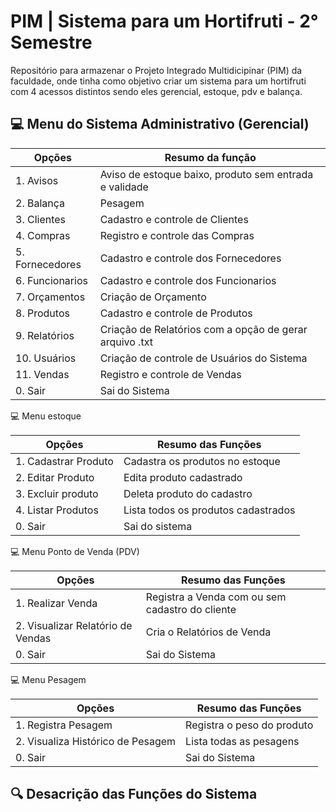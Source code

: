 # PIM  | Sistema para um Hortifruti - 2° Semestre

Repositório para armazenar o Projeto Integrado Multidicipinar (PIM) da faculdade, onde tinha como objetivo criar um sistema para um hortifruti com 4 acessos distintos sendo eles gerencial, estoque, pdv e balança.


## 💻 Menu do Sistema Administrativo (Gerencial)

| Opções         | Resumo da função                                      |
|----------------|-------------------------------------------------------|
|1. Avisos       | Aviso de estoque baixo, produto sem entrada e validade|
|2. Balança      |Pesagem                                                |
|3. Clientes     |Cadastro e controle de Clientes                        |
|4. Compras      |Registro e controle das Compras                        |
|5. Fornecedores |Cadastro e controle dos Fornecedores                   |
|6. Funcionarios |Cadastro e controle dos Funcionarios                   |
|7. Orçamentos   |Criação de Orçamento                                   |
|8. Produtos     |Cadastro e controle de Produtos                        |
|9. Relatórios   |Criação de Relatórios com a opção de gerar arquivo .txt|
|10. Usuários    |Criação de controle de Usuários do Sistema             |
|11. Vendas      |Registro e controle de Vendas                          |
|0. Sair         |Sai do Sistema                                         |

💻 Menu estoque

|Opções                |Resumo das Funções                 |
|----------------------|-----------------------------------|
|1. Cadastrar Produto  |Cadastra os produtos no estoque    |
|2. Editar Produto     |Edita produto cadastrado           |
|3. Excluir produto    |Deleta produto do cadastro         |
|4. Listar Produtos    |Lista todos os produtos cadastrados|
|0. Sair               |Sai do sistema                     |

💻 Menu Ponto de Venda (PDV)

|Opções                           |Resumo das Funções                             |
|---------------------------------|-----------------------------------------------|
|1. Realizar Venda                |Registra a Venda com ou sem cadastro do cliente|
|2. Visualizar Relatório de Vendas|Cria o Relatórios de Venda                     |
|0. Sair                          |Sai do Sistema                                 |

💻 Menu Pesagem

|Opções                           |Resumo das Funções        |
|---------------------------------|--------------------------|
|1. Registra Pesagem              |Registra o peso do produto|
|2. Visualiza Histórico de Pesagem|Lista todas as pesagens   |
|0. Sair                          |Sai do Sistema            |


## 🔍 Desacrição das Funções do Sistema


